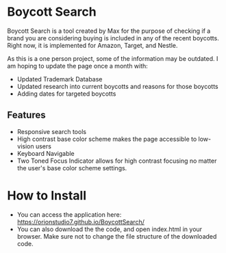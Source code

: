 ﻿# Boycott Search
Boycott Search is a tool created by Max for the purpose of checking if a brand you are considering buying is included in any of the recent boycotts.  Right now, it is implemented for Amazon, Target, and Nestle.

As this is a one person project, some of the information may be outdated.  I am hoping to update the page once a month with: 

 - Updated Trademark Database
 - Updated research into current boycotts and reasons for those boycotts
 - Adding dates for targeted boycotts

## Features

 - Responsive search tools
 - High contrast base color scheme makes the page accessible to low-vision users
 - Keyboard Navigable
 - Two Toned Focus Indicator allows for high contrast focusing no matter the user's base color scheme settings. 

# How to Install
- You can access the application here: https://orionstudio7.github.io/BoycottSearch/
- You can also download the the code, and open index.html in your browser.  Make sure not to change the file structure of the downloaded code. 



